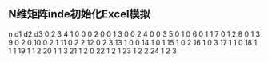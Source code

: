 ## N维矩阵inde初始化Excel模拟

n	  d1	d2	d3
0	  2	  3	  4
1	  0	  0	  0
2 	0	  0	  1
3 	0	  0	  2
4 	0	  0	  3
5 	0	  1	  0
6 	0	  1	  1
7	  0	  1	  2
8	  0	  1 	3
9   0	  2	  0
10	0	  2	  1
11	0	  2	  2
12	0	  2	  3
13	1	  0	  0
14	1	  0	  1
15	1	  0	  2
16	1	  0	  3
17	1	  1	  0
18	1	  1	  1
19	1	  1	  2
20	1	  1	  3
21	1	  2	  0
22	1	  2	  1
23	1	  2	  2
24	1	  2	  3

